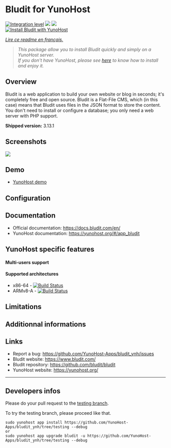 # Bludit for YunoHost

[![Integration level](https://dash.yunohost.org/integration/bludit.svg)](https://dash.yunohost.org/appci/app/bludit) ![](https://ci-apps.yunohost.org/ci/badges/bludit.status.svg) ![](https://ci-apps.yunohost.org/ci/badges/bludit.maintain.svg)  
[![Install Bludit with YunoHost](https://install-app.yunohost.org/install-with-yunohost.png)](https://install-app.yunohost.org/?app=bludit)

*[Lire ce readme en français.](./README_fr.md)*

> *This package allow you to install Bludit quickly and simply on a YunoHost server.  
If you don't have YunoHost, please see [here](https://yunohost.org/#/install) to know how to install and enjoy it.*

## Overview

Bludit is a web application to build your own website or blog in seconds; it's completely free and open source. Bludit is a Flat-File CMS, which (in this case) means that Bludit uses files in the JSON format to store the content. You don't need to install or configure a database; you only need a web server with PHP support.

**Shipped version:** 3.13.1

## Screenshots

![](https://www.bludit.com/img/bludit_1_en.png?version=3.9.1)

## Demo

* [YunoHost demo](https://demo.bludit.com/)

## Configuration

## Documentation

 * Official documentation: https://docs.bludit.com/en/
 * YunoHost documentation: https://yunohost.org/#/app_bludit

## YunoHost specific features

#### Multi-users support

#### Supported architectures

* x86-64 - [![Build Status](https://ci-apps.yunohost.org/ci/logs/bludit%20%28Apps%29.svg)](https://ci-apps.yunohost.org/ci/apps/bludit/)
* ARMv8-A - [![Build Status](https://ci-apps-arm.yunohost.org/ci/logs/bludit%20%28Apps%29.svg)](https://ci-apps-arm.yunohost.org/ci/apps/bludit/)

## Limitations

## Additionnal informations

## Links

 * Report a bug: https://github.com/YunoHost-Apps/bludit_ynh/issues
 * Bludit website: https://www.bludit.com/
 * Bludit repository: https://github.com/bludit/bludit
 * YunoHost website: https://yunohost.org/

---

## Developers infos

Please do your pull request to the [testing branch](https://github.com/YunoHost-Apps/bludit_ynh/tree/testing).

To try the testing branch, please proceed like that.
```
sudo yunohost app install https://github.com/YunoHost-Apps/bludit_ynh/tree/testing --debug
or
sudo yunohost app upgrade bludit -u https://github.com/YunoHost-Apps/bludit_ynh/tree/testing --debug
```
